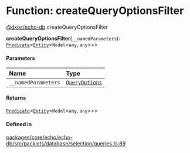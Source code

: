 # Function: createQueryOptionsFilter

[@dxos/echo-db](../modules/dxos_echo_db.md).createQueryOptionsFilter

**createQueryOptionsFilter**(`__namedParameters`): [`Predicate`](../types/dxos_echo_db.Predicate.md)<[`Entity`](../classes/dxos_echo_db.Entity.md)<`Model`<`any`, `any`\>\>\>

#### Parameters

| Name | Type |
| :------ | :------ |
| `__namedParameters` | [`QueryOptions`](../types/dxos_echo_db.QueryOptions.md) |

#### Returns

[`Predicate`](../types/dxos_echo_db.Predicate.md)<[`Entity`](../classes/dxos_echo_db.Entity.md)<`Model`<`any`, `any`\>\>\>

#### Defined in

[packages/core/echo/echo-db/src/packlets/database/selection/queries.ts:89](https://github.com/dxos/dxos/blob/main/packages/core/echo/echo-db/src/packlets/database/selection/queries.ts#L89)
